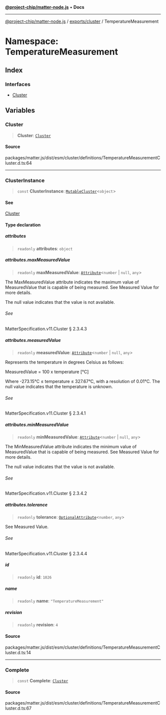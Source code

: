 [**@project-chip/matter-node.js**](../../../../README.md) • **Docs**

***

[@project-chip/matter-node.js](../../../../modules.md) / [exports/cluster](../../README.md) / TemperatureMeasurement

# Namespace: TemperatureMeasurement

## Index

### Interfaces

- [Cluster](interfaces/Cluster.md)

## Variables

### Cluster

> **Cluster**: [`Cluster`](interfaces/Cluster.md)

#### Source

packages/matter.js/dist/esm/cluster/definitions/TemperatureMeasurementCluster.d.ts:64

***

### ClusterInstance

> `const` **ClusterInstance**: [`MutableCluster`](../../interfaces/MutableCluster.md)\<`object`\>

#### See

[Cluster](README.md#cluster)

#### Type declaration

##### attributes

> `readonly` **attributes**: `object`

##### attributes.maxMeasuredValue

> `readonly` **maxMeasuredValue**: [`Attribute`](../../interfaces/Attribute.md)\<`number` \| `null`, `any`\>

The MaxMeasuredValue attribute indicates the maximum value of MeasuredValue that is capable of being
measured. See Measured Value for more details.

The null value indicates that the value is not available.

###### See

MatterSpecification.v11.Cluster § 2.3.4.3

##### attributes.measuredValue

> `readonly` **measuredValue**: [`Attribute`](../../interfaces/Attribute.md)\<`number` \| `null`, `any`\>

Represents the temperature in degrees Celsius as follows:

MeasuredValue = 100 x temperature [°C]

Where -273.15°C ≤ temperature ≤ 327.67°C, with a resolution of 0.01°C. The null value indicates that the
temperature is unknown.

###### See

MatterSpecification.v11.Cluster § 2.3.4.1

##### attributes.minMeasuredValue

> `readonly` **minMeasuredValue**: [`Attribute`](../../interfaces/Attribute.md)\<`number` \| `null`, `any`\>

The MinMeasuredValue attribute indicates the minimum value of MeasuredValue that is capable of being
measured. See Measured Value for more details.

The null value indicates that the value is not available.

###### See

MatterSpecification.v11.Cluster § 2.3.4.2

##### attributes.tolerance

> `readonly` **tolerance**: [`OptionalAttribute`](../../interfaces/OptionalAttribute.md)\<`number`, `any`\>

See Measured Value.

###### See

MatterSpecification.v11.Cluster § 2.3.4.4

##### id

> `readonly` **id**: `1026`

##### name

> `readonly` **name**: `"TemperatureMeasurement"`

##### revision

> `readonly` **revision**: `4`

#### Source

packages/matter.js/dist/esm/cluster/definitions/TemperatureMeasurementCluster.d.ts:14

***

### Complete

> `const` **Complete**: [`Cluster`](interfaces/Cluster.md)

#### Source

packages/matter.js/dist/esm/cluster/definitions/TemperatureMeasurementCluster.d.ts:67
